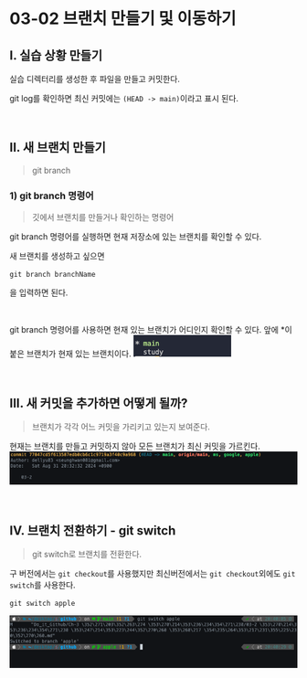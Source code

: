 # 03-02 브랜치 만들기 및 이동하기

## I. 실습 상황 만들기

실습 디렉터리를 생성한 후 파일을 만들고 커밋한다.

git log를 확인하면 최신 커밋에는 `(HEAD -> main)`이라고 표시 된다.

<br>

## II. 새 브랜치 만들기

> git branch

### 1) git branch 명령어
> 깃에서 브랜치를 만들거나 확인하는 명령어

git branch 명령어를 실행하면 현재 저장소에 있는 브랜치를 확인할 수 있다.

새 브랜치를 생성하고 싶으면
```
git branch branchName
```

을 입력하면 된다.

<br>

git branch 명령어를 사용하면 현재 있는 브랜치가 어디인지 확인할 수 있다.
앞에 *이 붙은 브랜치가 현재 있는 브랜치이다.
<img src = "../img/cur branch.png">

<br>

## III. 새 커밋을 추가하면 어떻게 될까?
> 브랜치가 각각 어느 커밋을 가리키고 있는지 보여준다.

현재는 브랜치를 만들고 커밋하지 않아 모든 브랜치가 최신 커밋을 가르킨다.
<img src = "../img/git init branch.png">

<br>

## IV. 브랜치 전환하기 - git switch
> git switch로 브랜치를 전환한다.

구 버전에서는 `git checkout`를 사용했지만 최신버전에서는 `git checkout`외에도 `git switch`를 사용한다.

```
git switch apple
```

<img src ="../img/git switch.png">